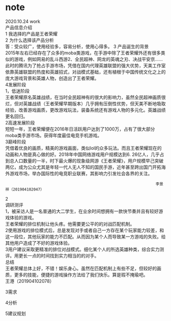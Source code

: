 # note
2020.10.24 work  
产品信息介绍  
1  我选择的产品是王者荣耀  
2 为什么选择该产品分析  
答：受众较广，使用经验多，容易分析，使用心得多。
3 产品诞生的背景  
2015年左右已经存在了众多的moba类游戏，在手游中除了王者荣耀外还有很多类似的游戏，例如网易的乱斗西游2、全民超神、网龙的英魂之刃、决战平安京......此时的腾讯为了抢占手游市场，凭借在国内代理英雄联盟的强大优势，天美工作室依靠英雄联盟的热度和英雄招式，对战模式基础，还有植根于中国传统文化之上的庞大游戏背景和英雄人物，创造出了王者荣耀。  
4发展阶段  
1，低迷阶段  
王者荣耀原名英雄战绩，在当时全民超神有的很大的影响力，虽然全民超神画质很烂，但对英雄战绩（王者荣耀早期版本）几乎拥有压倒性优势，但天美不断地吸取经验，改善游戏画质，更改游戏玩法，装备系统还有游戏人物的多元化。英雄战绩更名回归。  
2高速发展阶段  
短短一年，王者荣耀便在2016年日活跃用户达到了1000万，占有了很大部分moba类手游市场。获得年度最佳电竞手机游戏。  
3巅峰阶段  
凭借着优良的画质，精美的游戏画面，类似lol的众多玩法。而且王者荣耀现在的动画和人物是真心做的好。2018年中国网络游戏用户规模达到6. 26亿人，几乎占到总人口数量的一半，时下最火爆的现象级网游《王者荣耀》，用户规模早己突破两亿，成为公众尤其是年轻一代人无人不知的国民手游，近年甚至跨出国门开拓海外游戏市场，举办国际性的电竞职业联赛，其影响力引发社会各界的关注。  

                                                                      李景祥（201904102047）  

2  
调研测评  
1，被采访人是一名普通的大二学生，在业余时间想拥有一款快节奏并且有较好游戏体验的游戏。  
王者荣耀的排位机制让他头疼。他需要更公平的的对战匹配机制。  
2使用游戏的排位模式后，总是发现对手或者自己一方存在某个玩家能力较差，和这一段位，其他玩家的能力不匹配。从而因为某个人而导致某一方游戏的失败。给其他用户造成了不好的游戏体验。  
3用户建议采取更精准的排位对战模式。细化某个人的所选英雄种类，综合实力测评。用更长一点的时间找到实力相当的的对手。  
总结  
王者荣耀总体上好，不错！娱乐身心。虽然在匹配机制上有些不足，但较好的画质，更多的技能，便捷的游戏操作方法给了我们快乐。算是瑕不掩瑜吧。  
                                                                       王港（201904102078）  

3需求

4分析

5建议规划
